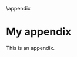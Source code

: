\appendix

My appendix
===============================================================================

This is an appendix.


